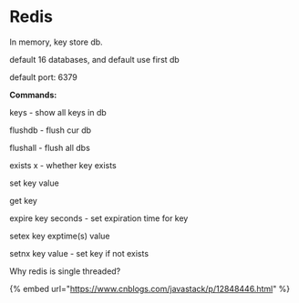 # Redis

In memory, key store db.

default 16 databases, and default use first db

default port: 6379

**Commands:**

keys - show all keys in db

flushdb - flush cur db

flushall - flush all dbs

exists x - whether key exists

set key value

get key

expire key seconds - set expiration time for key

setex key exptime\(s\) value

setnx key value - set key if not exists



Why redis is single threaded?

{% embed url="https://www.cnblogs.com/javastack/p/12848446.html" %}





